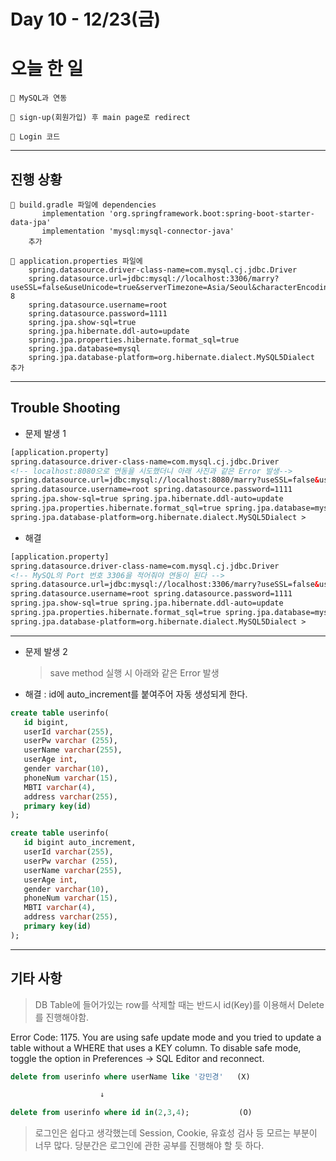 # Day 10 - 12/23(금)

# 오늘 한 일

```
🎈 MySQL과 연동

🎈 sign-up(회원가입) 후 main page로 redirect

🎈 Login 코드
```

---

## 진행 상황

```
🎈 build.gradle 파일에 dependencies
       implementation 'org.springframework.boot:spring-boot-starter-data-jpa'
	   implementation 'mysql:mysql-connector-java'
    추가

🎈 application.properties 파일에
    spring.datasource.driver-class-name=com.mysql.cj.jdbc.Driver
    spring.datasource.url=jdbc:mysql://localhost:3306/marry?useSSL=false&useUnicode=true&serverTimezone=Asia/Seoul&characterEncoding=UTF-8
    spring.datasource.username=root
    spring.datasource.password=1111
    spring.jpa.show-sql=true
    spring.jpa.hibernate.ddl-auto=update
    spring.jpa.properties.hibernate.format_sql=true
    spring.jpa.database=mysql
    spring.jpa.database-platform=org.hibernate.dialect.MySQL5Dialect
추가
```

---

## Trouble Shooting

- 문제 발생 1

```html
[application.property]
spring.datasource.driver-class-name=com.mysql.cj.jdbc.Driver
<!-- localhost:8080으로 연동을 시도했더니 아래 사진과 같은 Error 발생-->
spring.datasource.url=jdbc:mysql://localhost:8080/marry?useSSL=false&useUnicode=true&serverTimezone=Asia/Seoul&characterEncoding=UTF-8
spring.datasource.username=root spring.datasource.password=1111
spring.jpa.show-sql=true spring.jpa.hibernate.ddl-auto=update
spring.jpa.properties.hibernate.format_sql=true spring.jpa.database=mysql
spring.jpa.database-platform=org.hibernate.dialect.MySQL5Dialect >
```

<!-- image -->

- 해결

```html
[application.property]
spring.datasource.driver-class-name=com.mysql.cj.jdbc.Driver
<!-- MySQL의 Port 번호 3306을 적어줘야 연동이 된다 -->
spring.datasource.url=jdbc:mysql://localhost:3306/marry?useSSL=false&useUnicode=true&serverTimezone=Asia/Seoul&characterEncoding=UTF-8
spring.datasource.username=root spring.datasource.password=1111
spring.jpa.show-sql=true spring.jpa.hibernate.ddl-auto=update
spring.jpa.properties.hibernate.format_sql=true spring.jpa.database=mysql
spring.jpa.database-platform=org.hibernate.dialect.MySQL5Dialect >
```

---

- 문제 발생 2

  > save method 실행 시 아래와 같은 Error 발생

  <!-- image 2 -->

- 해결 : id에 auto_increment를 붙여주어 자동 생성되게 한다.

```sql
create table userinfo(
   id bigint,
   userId varchar(255),
   userPw varchar (255),
   userName varchar(255),
   userAge int,
   gender varchar(10),
   phoneNum varchar(15),
   MBTI varchar(4),
   address varchar(255),
   primary key(id)
);
```

```sql
create table userinfo(
   id bigint auto_increment,
   userId varchar(255),
   userPw varchar (255),
   userName varchar(255),
   userAge int,
   gender varchar(10),
   phoneNum varchar(15),
   MBTI varchar(4),
   address varchar(255),
   primary key(id)
);
```

---

## 기타 사항

> DB Table에 들어가있는 row를 삭제할 때는 반드시 id(Key)를 이용해서 Delete를 진행해야함.

Error Code: 1175. You are using safe update mode and you tried to update a table without a WHERE that uses a KEY column. To disable safe mode, toggle the option in Preferences -> SQL Editor and reconnect.

```sql
delete from userinfo where userName like '강민경'   (X)

                    ↓

delete from userinfo where id in(2,3,4);           (O)

```

> 로그인은 쉽다고 생각했는데 Session, Cookie, 유효성 검사 등 모르는 부분이 너무 많다. 당분간은
> 로그인에 관한 공부를 진행해야 할 듯 하다.
